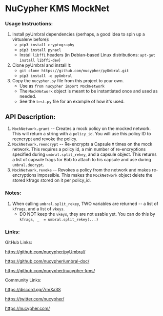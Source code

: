 # NuCypher KMS MockNet

### Usage Instructions:
1. Install pyUmbral dependencies (perhaps, a good idea to spin up a virtualenv before):
    - `pip3 install cryptography`
    - `pip3 install pynacl`
    - Install `libffi` headers (in Debian-based Linux distributions: `apt-get install libffi-dev`)
2. Clone pyUmbral and install it:
    - `git clone https://github.com/nucypher/pyUmbral.git`
    - `pip3 install -e pyUmbral`
3. Copy the `nucypher.py` file from this project to your own.
    - Use as `from nucypher import MockNetwork`
    - The `MockNetwork` object is meant to be instantiated once and used as needed.
    - See the `test.py` file for an example of how it's used.


## API Description:
1. `MockNetwork.grant` -- Creates a mock policy on the mocked network. This will return a string with a `policy_id`. You will use this policy ID to reencrypt and revoke the policy.
2. `MockNetwork.reencrypt` -- Re-encrypts a Capsule `M` times on the mock network. This requires a policy id, a min number of re-encryptions specified during `umbral.split_rekey`, and a capsule object. This returns a list of capsule frags for Bob to attach to his capsule and use during `umbral.decrypt`.
3. `MockNetwork.revoke` -- Revokes a policy from the network and makes re-encryptions impossible. This makes the `MockNetwork` object delete the stored kfrags stored on it per policy_id.


### Notes:
1. When calling `umbral.split_rekey`, TWO variables are returned -- a list of `kfrags`, and a list of `vkeys`.
    - DO NOT keep the `vkeys`, they are not usable yet. You can do this by `kfrags, _  = umbral.split_rekey(...)`

### Links:
GitHub Links:

https://github.com/nucypher/pyUmbral/

https://github.com/nucypher/umbral-doc/
    
https://github.com/nucypher/nucypher-kms/

Community Links:

https://discord.gg/7rmXa3S 

https://twitter.com/nucypher/

https://nucypher.com/
